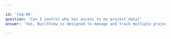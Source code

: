 ```yaml
---

id: 'faq-06'
question: 'Can I control who has access to my project data?'
answer: 'Yes, BuiltView is designed to manage and track multiple projects simultaneously, allowing you to oversee all your projects from a single platform.'

---
```

